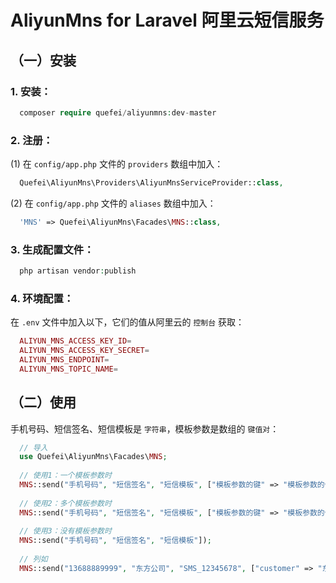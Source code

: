 # AliyunMns for Laravel 阿里云短信服务




## （一）安装



### 1. 安装：


```php
  composer require quefei/aliyunmns:dev-master
```



### 2. 注册：


(1) 在 `config/app.php` 文件的 `providers` 数组中加入：

```php
  Quefei\AliyunMns\Providers\AliyunMnsServiceProvider::class,
```


(2) 在 `config/app.php` 文件的 `aliases` 数组中加入：

```php
  'MNS' => Quefei\AliyunMns\Facades\MNS::class,
```



### 3. 生成配置文件：


```php
  php artisan vendor:publish
```



### 4. 环境配置：


在 `.env` 文件中加入以下，它们的值从阿里云的 `控制台` 获取：

```php
  ALIYUN_MNS_ACCESS_KEY_ID=
  ALIYUN_MNS_ACCESS_KEY_SECRET=
  ALIYUN_MNS_ENDPOINT=
  ALIYUN_MNS_TOPIC_NAME=
```




## （二）使用



手机号码、短信签名、短信模板是 `字符串`，模板参数是数组的 `键值对`：

```php
  // 导入
  use Quefei\AliyunMns\Facades\MNS;
  
  // 使用1：一个模板参数时
  MNS::send("手机号码", "短信签名", "短信模板", ["模板参数的键" => "模板参数的值"]);
  
  // 使用2：多个模板参数时
  MNS::send("手机号码", "短信签名", "短信模板", ["模板参数的键" => "模板参数的值", "模板参数的键" => "模板参数的值", "模板参数的键" => "模板参数的值"]);
  
  // 使用3：没有模板参数时
  MNS::send("手机号码", "短信签名", "短信模板"]);
  
  // 列如
  MNS::send("13688889999", "东方公司", "SMS_12345678", ["customer" => "东方用户"]);
```

